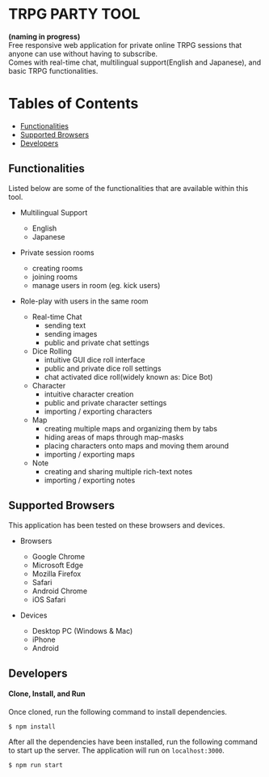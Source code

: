 # TRPG PARTY TOOL
**(naming in progress)**  
Free responsive web application for private online TRPG sessions that anyone can use without having to subscribe.  
Comes with real-time chat, multilingual support(English and Japanese), and basic TRPG functionalities.


# Tables of Contents
- [Functionalities](#functionalities)
- [Supported Browsers](#supported-browsers)
- [Developers](#developers)


## Functionalities
Listed below are some of the functionalities that are available within this tool.

- Multilingual Support
  - English
  - Japanese


- Private session rooms
  - creating rooms
  - joining rooms
  - manage users in room (eg. kick users)


- Role-play with users in the same room
  - Real-time Chat
    - sending text
    - sending images
    - public and private chat settings
  - Dice Rolling
    - intuitive GUI dice roll interface
    - public and private dice roll settings
    - chat activated dice roll(widely known as: Dice Bot)
  - Character
    - intuitive character creation
    - public and private character settings
    - importing / exporting characters
  - Map
    - creating multiple maps and organizing them by tabs
    - hiding areas of maps through map-masks
    - placing characters onto maps and moving them around
    - importing / exporting maps
  - Note
    - creating and sharing multiple rich-text notes
    - importing / exporting notes


## Supported Browsers
This application has been tested on these browsers and devices.

- Browsers
  - Google Chrome
  - Microsoft Edge
  - Mozilla Firefox
  - Safari
  - Android Chrome
  - iOS Safari


- Devices
  - Desktop PC (Windows & Mac)
  - iPhone
  - Android


## Developers
#### Clone, Install, and Run
Once cloned, run the following command to install dependencies.
```
$ npm install
```

After all the dependencies have been installed, run the following command to start up the server. The application will run on `localhost:3000`.
```
$ npm run start
```
